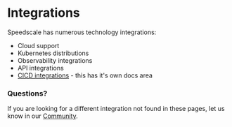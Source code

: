 # Integrations

Speedscale has numerous technology integrations:
* Cloud support
* Kubernetes distributions
* Observability integrations
* API integrations
* [CICD integrations](../../guides/cicd/) - this has it's own docs area

### Questions?

If you are looking for a different integration not found in these pages, let us know in our [Community](https://slack.speedscale.com).
